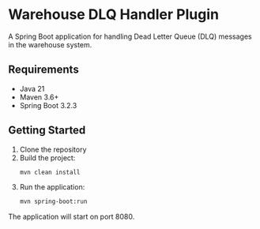 # Warehouse DLQ Handler Plugin

A Spring Boot application for handling Dead Letter Queue (DLQ) messages in the warehouse system.

## Requirements

- Java 21
- Maven 3.6+
- Spring Boot 3.2.3

## Getting Started

1. Clone the repository
2. Build the project:
   ```bash
   mvn clean install
   ```
3. Run the application:
   ```bash
   mvn spring-boot:run
   ```

The application will start on port 8080.